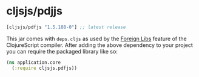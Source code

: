# cljsjs/pdjjs

[](dependency)
```clojure
[cljsjs/pdfjs "1.5.188-0"] ;; latest release
```
[](/dependency)

This jar comes with `deps.cljs` as used by the [Foreign Libs][flibs] feature
of the ClojureScript compiler. After adding the above dependency to your project
you can require the packaged library like so:

```clojure
(ns application.core
  (:require cljsjs.pdfjs))
```

[flibs]: https://github.com/clojure/clojurescript/wiki/Foreign-Dependencies
